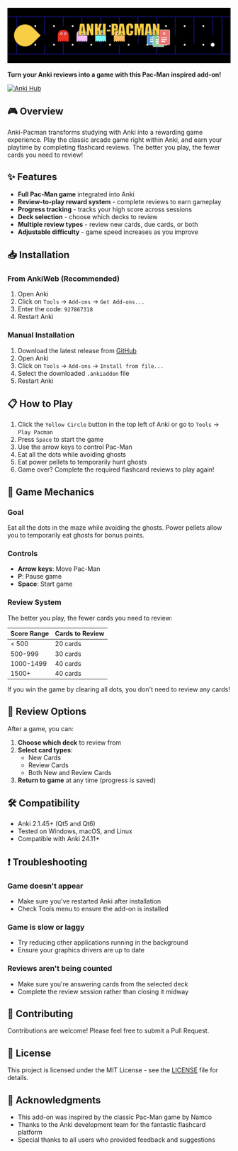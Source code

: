 
![Pacman Banner](https://github.com/Gavin-Thomas/Anki-Pacman-Add-On/blob/main/images/banner.png?raw=true)

**Turn your Anki reviews into a game with this Pac-Man inspired add-on!**

[![Anki Hub](https://img.shields.io/badge/Anki-Add--on-blue?logo=anki)](https://ankiweb.net/shared/info/927867318)

## 🎮 Overview

Anki-Pacman transforms studying with Anki into a rewarding game experience. Play the classic arcade game right within Anki, and earn your playtime by completing flashcard reviews. The better you play, the fewer cards you need to review!

## ✨ Features

- **Full Pac-Man game** integrated into Anki
- **Review-to-play reward system** - complete reviews to earn gameplay
- **Progress tracking** - tracks your high score across sessions
- **Deck selection** - choose which decks to review
- **Multiple review types** - review new cards, due cards, or both
- **Adjustable difficulty** - game speed increases as you improve

## 📥 Installation

### From AnkiWeb (Recommended)

1. Open Anki
2. Click on `Tools` → `Add-ons` → `Get Add-ons...`
3. Enter the code: `927867318`
4. Restart Anki

### Manual Installation

1. Download the latest release from [GitHub](https://github.com/Gavin-Thomas/Anki-Pacman-Add-On)
2. Open Anki
3. Click on `Tools` → `Add-ons` → `Install from file...`
4. Select the downloaded `.ankiaddon` file
5. Restart Anki

## 📋 How to Play

1. Click the `Yellow Circle` button in the top left of Anki or go to `Tools` → `Play Pacman`
2. Press `Space` to start the game
3. Use the arrow keys to control Pac-Man
4. Eat all the dots while avoiding ghosts
5. Eat power pellets to temporarily hunt ghosts
6. Game over? Complete the required flashcard reviews to play again!

## 🎯 Game Mechanics

### Goal
Eat all the dots in the maze while avoiding the ghosts. Power pellets allow you to temporarily eat ghosts for bonus points.

### Controls
- **Arrow keys**: Move Pac-Man
- **P**: Pause game
- **Space**: Start game

### Review System

The better you play, the fewer cards you need to review:

| Score Range | Cards to Review |
|-------------|----------------|
| < 500       | 20 cards       |
| 500-999     | 30 cards       |
| 1000-1499   | 40 cards       |
| 1500+       | 40 cards       |

If you win the game by clearing all dots, you don't need to review any cards!

## 🔄 Review Options

After a game, you can:

1. **Choose which deck** to review from
2. **Select card types**:
   - New Cards
   - Review Cards
   - Both New and Review Cards
3. **Return to game** at any time (progress is saved)

## 🛠️ Compatibility

- Anki 2.1.45+ (Qt5 and Qt6)
- Tested on Windows, macOS, and Linux
- Compatible with Anki 24.11+

## ❗ Troubleshooting

### Game doesn't appear
- Make sure you've restarted Anki after installation
- Check Tools menu to ensure the add-on is installed

### Game is slow or laggy
- Try reducing other applications running in the background
- Ensure your graphics drivers are up to date

### Reviews aren't being counted
- Make sure you're answering cards from the selected deck
- Complete the review session rather than closing it midway

## 🤝 Contributing

Contributions are welcome! Please feel free to submit a Pull Request.

## 📝 License

This project is licensed under the MIT License - see the [LICENSE](LICENSE) file for details.

## 🙏 Acknowledgments

- This add-on was inspired by the classic Pac-Man game by Namco
- Thanks to the Anki development team for the fantastic flashcard platform
- Special thanks to all users who provided feedback and suggestions


